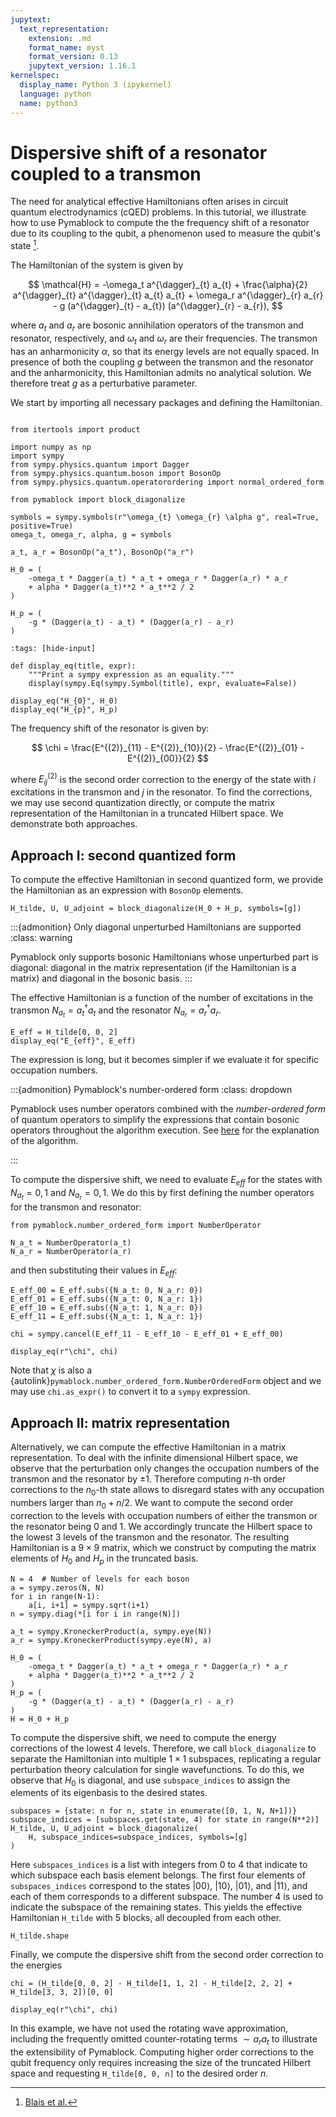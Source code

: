 ```yaml
---
jupytext:
  text_representation:
    extension: .md
    format_name: myst
    format_version: 0.13
    jupytext_version: 1.16.1
kernelspec:
  display_name: Python 3 (ipykernel)
  language: python
  name: python3
---
```


# Dispersive shift of a resonator coupled to a transmon

The need for analytical effective Hamiltonians often arises in circuit quantum electrodynamics (cQED) problems.
In this tutorial, we illustrate how to use Pymablock to compute the the frequency shift of a resonator due to its coupling to the qubit, a phenomenon used to measure the qubit's state [^1^].

[^1^]: [Blais et al.](https://journals.aps.org/pra/abstract/10.1103/PhysRevA.69.062320)

The Hamiltonian of the system is given by

$$
    \mathcal{H} =
    -\omega_t a^{\dagger}_{t} a_{t}
    + \frac{\alpha}{2} a^{\dagger}_{t} a^{\dagger}_{t} a_{t} a_{t} +
    \omega_r a^{\dagger}_{r} a_{r} -
    g (a^{\dagger}_{t} - a_{t}) (a^{\dagger}_{r} - a_{r}),
$$

where $a_t$ and $a_r$ are bosonic annihilation operators of the transmon and resonator, respectively, and $\omega_t$ and $\omega_r$ are their frequencies.
The transmon has an anharmonicity $\alpha$, so that its energy levels are not equally spaced.
In presence of both the coupling $g$ between the transmon and the resonator and the anharmonicity, this Hamiltonian admits no analytical solution.
We therefore treat $g$ as a perturbative parameter.

We start by importing all necessary packages and defining the Hamiltonian.

```{code-cell} ipython3

from itertools import product

import numpy as np
import sympy
from sympy.physics.quantum import Dagger
from sympy.physics.quantum.boson import BosonOp
from sympy.physics.quantum.operatorordering import normal_ordered_form

from pymablock import block_diagonalize

symbols = sympy.symbols(r"\omega_{t} \omega_{r} \alpha g", real=True, positive=True)
omega_t, omega_r, alpha, g = symbols

a_t, a_r = BosonOp("a_t"), BosonOp("a_r")

H_0 = (
    -omega_t * Dagger(a_t) * a_t + omega_r * Dagger(a_r) * a_r
    + alpha * Dagger(a_t)**2 * a_t**2 / 2
)

H_p = (
    -g * (Dagger(a_t) - a_t) * (Dagger(a_r) - a_r)
)
```


```{code-cell} ipython3
:tags: [hide-input]

def display_eq(title, expr):
    """Print a sympy expression as an equality."""
    display(sympy.Eq(sympy.Symbol(title), expr, evaluate=False))

display_eq("H_{0}", H_0)
display_eq("H_{p}", H_p)
```

The frequency shift of the resonator is given by:

$$
\chi = \frac{E^{(2)}_{11} - E^{(2)}_{10}}{2} - \frac{E^{(2)}_{01} - E^{(2)}_{00}}{2}
$$

where $E^{(2)}_{ij}$ is the second order correction to the energy of the state with $i$ excitations in the transmon and $j$ in the resonator.
To find the corrections, we may use second quantization directly, or compute the matrix representation of the Hamiltonian in a truncated Hilbert space.
We demonstrate both approaches.

## Approach I: second quantized form

To compute the effective Hamiltonian in second quantized form, we provide the Hamiltonian as an expression with `BosonOp` elements.

```{code-cell} ipython3
H_tilde, U, U_adjoint = block_diagonalize(H_0 + H_p, symbols=[g])
```

:::{admonition} Only diagonal unperturbed Hamiltonians are supported
:class: warning

Pymablock only supports bosonic Hamiltonians whose unperturbed part is diagonal: diagonal in the matrix representation (if the Hamiltonian is a matrix) and diagonal in the bosonic basis.
:::

The effective Hamiltonian is a function of the number of excitations in the transmon $N_{a_t} = a_t^\dagger a_t$ and the resonator $N_{a_r} = a_r^\dagger a_r$.

```{code-cell} ipython3
E_eff = H_tilde[0, 0, 2]
display_eq("E_{eff}", E_eff)
```

The expression is long, but it becomes simpler if we evaluate it for specific occupation numbers.

:::{admonition} Pymablock's number-ordered form
:class: dropdown

Pymablock uses number operators combined with the *number-ordered form* of quantum operators to simplify the expressions that contain bosonic operators throughout the algorithm execution.
See [here](../second_quantization.md) for the explanation of the algorithm.

:::

To compute the dispersive shift, we need to evaluate $E_{eff}$ for the states with $N_{a_t} = 0, 1$ and $N_{a_r} = 0, 1$.
We do this by first defining the number operators for the transmon and resonator:

```{code-cell} ipython3
from pymablock.number_ordered_form import NumberOperator

N_a_t = NumberOperator(a_t)
N_a_r = NumberOperator(a_r)
```

and then substituting their values in $E_{eff}$:

```{code-cell} ipython3
E_eff_00 = E_eff.subs({N_a_t: 0, N_a_r: 0})
E_eff_01 = E_eff.subs({N_a_t: 0, N_a_r: 1})
E_eff_10 = E_eff.subs({N_a_t: 1, N_a_r: 0})
E_eff_11 = E_eff.subs({N_a_t: 1, N_a_r: 1})

chi = sympy.cancel(E_eff_11 - E_eff_10 - E_eff_01 + E_eff_00)

display_eq(r"\chi", chi)
```

Note that $\chi$ is also a {autolink}`pymablock.number_ordered_form.NumberOrderedForm` object and we may use `chi.as_expr()` to convert it to a `sympy` expression.

## Approach II: matrix representation

Alternatively, we can compute the effective Hamiltonian in a matrix representation.
To deal with the infinite dimensional Hilbert space, we observe that the perturbation only changes the occupation numbers of the transmon and the resonator by $\pm 1$.
Therefore computing $n$-th order corrections to the $n_0$-th state allows to disregard states with any occupation numbers larger than $n_0 + n/2$.
We want to compute the second order correction to the levels with occupation numbers of either the transmon or the resonator being $0$ and $1$.
We accordingly truncate the Hilbert space to the lowest 3 levels of the transmon and the resonator.
The resulting Hamiltonian is a $9 \times 9$ matrix, which we construct by computing the matrix elements of $H_0$ and $H_p$ in the truncated basis.

```{code-cell} ipython3
N = 4  # Number of levels for each boson
a = sympy.zeros(N, N)
for i in range(N-1):
    a[i, i+1] = sympy.sqrt(i+1)
n = sympy.diag(*[i for i in range(N)])

a_t = sympy.KroneckerProduct(a, sympy.eye(N))
a_r = sympy.KroneckerProduct(sympy.eye(N), a)

H_0 = (
    -omega_t * Dagger(a_t) * a_t + omega_r * Dagger(a_r) * a_r
    + alpha * Dagger(a_t)**2 * a_t**2 / 2
)
H_p = (
    -g * (Dagger(a_t) - a_t) * (Dagger(a_r) - a_r)
)
H = H_0 + H_p
```

To compute the dispersive shift, we need to compute the energy corrections of the lowest $4$ levels.
Therefore, we call `block_diagonalize` to separate the Hamiltonian into multiple $1 \times 1$ subspaces, replicating a regular perturbation theory calculation for single wavefunctions.
To do this, we observe that $H_0$ is diagonal, and use `subspace_indices` to assign the elements of its eigenbasis to the desired states.

```{code-cell} ipython3
subspaces = {state: n for n, state in enumerate([0, 1, N, N+1])}
subspace_indices = [subspaces.get(state, 4) for state in range(N**2)]
H_tilde, U, U_adjoint = block_diagonalize(
    H, subspace_indices=subspace_indices, symbols=[g]
)
```

Here `subspaces_indices` is a list with integers from $0$ to $4$ that indicate to which subspace each basis element belongs.
The first four elements of `subspaces_indices` correspond to the states $|0 0\rangle$, $|1 0\rangle$, $|0 1\rangle$, and $|1 1\rangle$, and each of them corresponds to a different subspace.
The number $4$ is used to indicate the subspace of the remaining states.
This yields the effective Hamiltonian `H_tilde` with $5$ blocks, all decoupled from each other.

```{code-cell} ipython3
H_tilde.shape
```

Finally, we compute the dispersive shift from the second order correction to the energies

```{code-cell} ipython3
chi = (H_tilde[0, 0, 2] - H_tilde[1, 1, 2] - H_tilde[2, 2, 2] + H_tilde[3, 3, 2])[0, 0]

display_eq(r"\chi", chi)
```

In this example, we have not used the rotating wave approximation, including the frequently omitted counter-rotating terms $\sim a_{r} a_{t}$ to illustrate the extensibility of Pymablock.
Computing higher order corrections to the qubit frequency only requires increasing the size of the truncated Hilbert space and requesting `H_tilde[0, 0, n]` to the desired order $n$.
